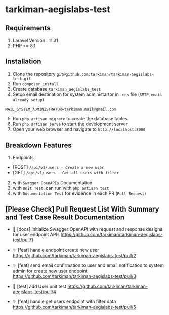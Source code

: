# tarkiman-aegislabs-test

## Requirements
1. Laravel Version : 11.31
2. PHP >= 8.1

## Installation
1. Clone the repository `git@github.com:tarkiman/tarkiman-aegislabs-test.git`
2. Run `composer install`
4. Create database `tarkiman_aegislabs_test`
5. Setup email destination for system administartor in `.env` file (`SMTP email already setup`)
```
MAIL_SYSTEM_ADMINISTRATOR=tarkiman.mail@gmail.com
```
5. Run `php artisan migrate` to create the database tables
7. Run `php artisan serve` to start the development server
8. Open your web browser and navigate to `http://localhost:8000`

## Breakdown Features 
1. Endpoints 
- [POST] `/api/v1/users - Create a new user`
- [GET] `/api/v1/users - Get all users with filter`
2. with `Swagger OpenAPIs` Documentation
3. with `Unit Test`, can run with `php artisan test`
4. with `Documentation Test` for evidence in each PR (`Pull Request`)

## [Please Check] Pull Request List With Summary and Test Case Result Documentation
- 🔖 [docs] initialize Swagger OpenAPI with request and response designs for user endpoint APIs
https://github.com/tarkiman/tarkiman-aegislabs-test/pull/1

- ✨ [feat] handle endpoint create new user
https://github.com/tarkiman/tarkiman-aegislabs-test/pull/2

- ✨ [feat] send email confirmation to user and email notification to system admin for create new user endpoint
https://github.com/tarkiman/tarkiman-aegislabs-test/pull/3

- 🔎 [test] add User unit test
https://github.com/tarkiman/tarkiman-aegislabs-test/pull/4

- ✨ [feat] handle get users endpoint with filter data
https://github.com/tarkiman/tarkiman-aegislabs-test/pull/5



